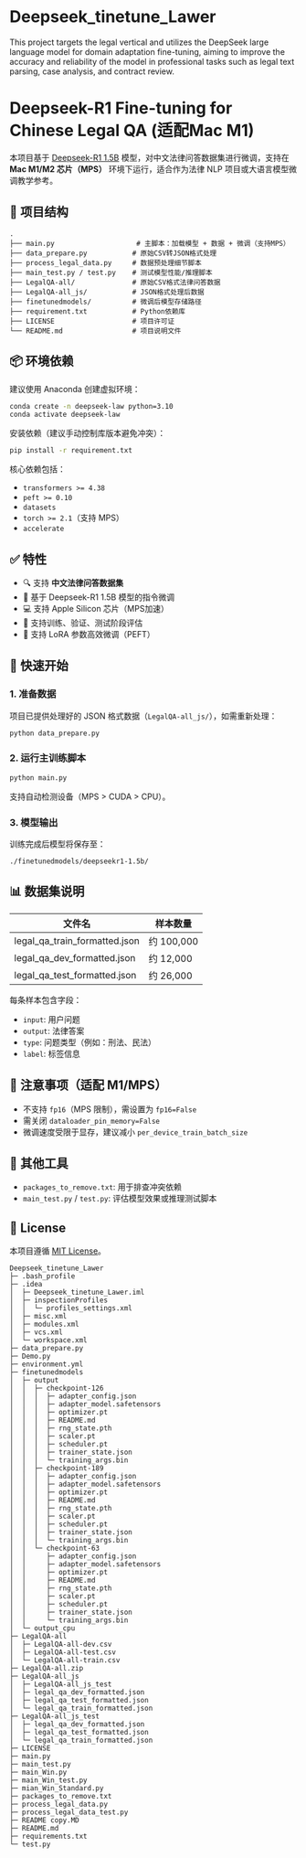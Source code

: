 # Deepseek_tinetune_Lawer
This project targets the legal vertical and utilizes the DeepSeek large language model for domain adaptation fine-tuning, aiming to improve the accuracy and reliability of the model in professional tasks such as legal text parsing, case analysis, and contract review.

# Deepseek-R1 Fine-tuning for Chinese Legal QA (适配Mac M1)

本项目基于 [Deepseek-R1 1.5B](https://huggingface.co/deepseek-ai/deepseek-llm-1.5b) 模型，对中文法律问答数据集进行微调，支持在 **Mac M1/M2 芯片（MPS）** 环境下运行，适合作为法律 NLP 项目或大语言模型微调教学参考。

## 📂 项目结构

```
.
├── main.py                    # 主脚本：加载模型 + 数据 + 微调（支持MPS）
├── data_prepare.py           # 原始CSV转JSON格式处理
├── process_legal_data.py     # 数据预处理细节脚本
├── main_test.py / test.py    # 测试模型性能/推理脚本
├── LegalQA-all/              # 原始CSV格式法律问答数据
├── LegalQA-all_js/           # JSON格式处理后数据
├── finetunedmodels/          # 微调后模型存储路径
├── requirement.txt           # Python依赖库
├── LICENSE                   # 项目许可证
└── README.md                 # 项目说明文件
```

## 📦 环境依赖

建议使用 Anaconda 创建虚拟环境：

```bash
conda create -n deepseek-law python=3.10
conda activate deepseek-law
```

安装依赖（建议手动控制库版本避免冲突）：

```bash
pip install -r requirement.txt
```

核心依赖包括：

* `transformers >= 4.38`
* `peft >= 0.10`
* `datasets`
* `torch >= 2.1`（支持 MPS）
* `accelerate`

## ✅ 特性

* 🔍 支持 **中文法律问答数据集**
* 🧠 基于 Deepseek-R1 1.5B 模型的指令微调
* 💻 支持 Apple Silicon 芯片（MPS加速）
* 🧪 支持训练、验证、测试阶段评估
* 🔧 支持 LoRA 参数高效微调（PEFT）

## 🧪 快速开始

### 1. 准备数据

项目已提供处理好的 JSON 格式数据（`LegalQA-all_js/`），如需重新处理：

```bash
python data_prepare.py
```

### 2. 运行主训练脚本

```bash
python main.py
```

支持自动检测设备（MPS > CUDA > CPU）。

### 3. 模型输出

训练完成后模型将保存至：

```
./finetunedmodels/deepseekr1-1.5b/
```

## 📊 数据集说明

| 文件名                              | 样本数量      |
| -------------------------------- | --------- |
| legal\_qa\_train\_formatted.json | 约 100,000 |
| legal\_qa\_dev\_formatted.json   | 约 12,000  |
| legal\_qa\_test\_formatted.json  | 约 26,000  |

每条样本包含字段：

* `input`: 用户问题
* `output`: 法律答案
* `type`: 问题类型（例如：刑法、民法）
* `label`: 标签信息

## 📌 注意事项（适配 M1/MPS）

* 不支持 `fp16`（MPS 限制），需设置为 `fp16=False`
* 需关闭 `dataloader_pin_memory=False`
* 微调速度受限于显存，建议减小 `per_device_train_batch_size`

## 🧹 其他工具

* `packages_to_remove.txt`: 用于排查冲突依赖
* `main_test.py` / `test.py`: 评估模型效果或推理测试脚本

## 📄 License

本项目遵循 [MIT License](./LICENSE)。


```
Deepseek_tinetune_Lawer
├─ .bash_profile
├─ .idea
│  ├─ Deepseek_tinetune_Lawer.iml
│  ├─ inspectionProfiles
│  │  └─ profiles_settings.xml
│  ├─ misc.xml
│  ├─ modules.xml
│  ├─ vcs.xml
│  └─ workspace.xml
├─ data_prepare.py
├─ Demo.py
├─ environment.yml
├─ finetunedmodels
│  ├─ output
│  │  ├─ checkpoint-126
│  │  │  ├─ adapter_config.json
│  │  │  ├─ adapter_model.safetensors
│  │  │  ├─ optimizer.pt
│  │  │  ├─ README.md
│  │  │  ├─ rng_state.pth
│  │  │  ├─ scaler.pt
│  │  │  ├─ scheduler.pt
│  │  │  ├─ trainer_state.json
│  │  │  └─ training_args.bin
│  │  ├─ checkpoint-189
│  │  │  ├─ adapter_config.json
│  │  │  ├─ adapter_model.safetensors
│  │  │  ├─ optimizer.pt
│  │  │  ├─ README.md
│  │  │  ├─ rng_state.pth
│  │  │  ├─ scaler.pt
│  │  │  ├─ scheduler.pt
│  │  │  ├─ trainer_state.json
│  │  │  └─ training_args.bin
│  │  └─ checkpoint-63
│  │     ├─ adapter_config.json
│  │     ├─ adapter_model.safetensors
│  │     ├─ optimizer.pt
│  │     ├─ README.md
│  │     ├─ rng_state.pth
│  │     ├─ scaler.pt
│  │     ├─ scheduler.pt
│  │     ├─ trainer_state.json
│  │     └─ training_args.bin
│  └─ output_cpu
├─ LegalQA-all
│  ├─ LegalQA-all-dev.csv
│  ├─ LegalQA-all-test.csv
│  └─ LegalQA-all-train.csv
├─ LegalQA-all.zip
├─ LegalQA-all_js
│  ├─ LegalQA-all_js_test
│  ├─ legal_qa_dev_formatted.json
│  ├─ legal_qa_test_formatted.json
│  └─ legal_qa_train_formatted.json
├─ LegalQA-all_js_test
│  ├─ legal_qa_dev_formatted.json
│  ├─ legal_qa_test_formatted.json
│  └─ legal_qa_train_formatted.json
├─ LICENSE
├─ main.py
├─ main_test.py
├─ main_Win.py
├─ main_Win_test.py
├─ mian_Win_Standard.py
├─ packages_to_remove.txt
├─ process_legal_data.py
├─ process_legal_data_test.py
├─ README copy.MD
├─ README.md
├─ requirements.txt
└─ test.py

```
